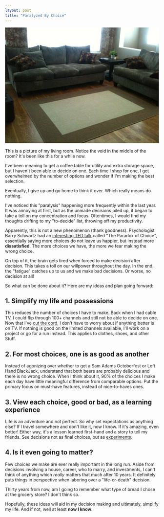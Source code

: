 ```yaml
---
layout: post
title: "Paralyzed By Choice"
---
```


![alex le empty living room picture](/assets/living_room.jpg)

This is a picture of my living room. Notice the void in the middle of the room? It's been like this for a while now.

I've been meaning to get a coffee table for utility and extra storage space, but I haven't been able to decide on one. Each time I shop for one, I get overwhelmed by the number of options and wonder if I'm making the best selection.

Eventually, I give up and go home to think it over. Which really means do nothing.

I've noticed this "paralysis" happening more frequently within the last year. It was annoying at first, but as the unmade decisions piled up, it began to take a toll on my concentration and focus. Oftentimes, I would find my thoughts drifting to my "to-decide" list, throwing off my productivity.

Apparently, this is not a new phenomenon (thank goodness). Psychologist Barry Schwartz had an [interesting TED talk][1] called "The Paradox of Choice", essentially saying more choices do not leave us happier, but instead more **dissatisfied**. The more choices we have, the more we fear making the wrong choice.

On top of it, the brain gets tired when forced to make decision after decision. This takes a toll on our willpower throughout the day. In the end, the "fatigue" catches up to us and we make bad decisions. Or worse, no decision at all!

So what can be done about it? Here are my ideas and plan going forward:

## 1. Simplify my life and possessions ##
This reduces the number of choices I have to make. Back when I had cable TV, I could flip through 100+ channels and still not be able to decide on one. Now that I've [cut the cord][2], I don't have to worry about if anything better is on TV. If nothing is good on the limited channels available, I'll work on a project or go for a run instead. This applies to clothes, shoes, and other Stuff.

## 2. For most choices, one is as good as another ##
Instead of agonizing over whether to get a Sam Adams Octoberfest or Left Hand BlackJack, understand that both beers are probably delicious and there is no wrong choice. When I think about it, 90% of the choices I make each day have little meaningful difference from comparable options. Put the primary focus on must-have features, instead of nice-to-haves ones.

## 3. View each choice, good or bad, as a learning experience ##
Life is an adventure and not perfect. So why set expectations as anything else? If I travel somewhere and don't like it, now I know. If it's amazing, even better! Either way, it's a lesson learned first-hand and a story to tell my friends. See decisions not as final choices, but as [experiments][3].

## 4. Is it even going to matter? ##
Few choices we make are ever really important in the long run. Aside from decisions involving a house, career, who to marry, and investments, I can't think of anything which *really* matters that much after 10 years. It definitely puts things in perspective when laboring over a "life-or-death" decision.

Thirty years from now, am I going to remember what type of bread I chose at the grocery store? I don't think so.

Hopefully, these ideas will aid in my decision making and ultimately, simplify my life. And if not, well at least **now I know**.

[1]: http://www.ted.com/talks/barry_schwartz_on_the_paradox_of_choice.html
[2]: /neatflix-my-netflix-api-demo.html
[3]: http://zenhabits.net/test/
